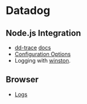 # Datadog

## Node.js Integration

- [dd-trace](https://www.npmjs.com/package/dd-trace) [docs](https://datadoghq.dev/dd-trace-js/index.html)
- [Configuration Options](https://docs.datadoghq.com/tracing/trace_collection/library_config/nodejs/)
- Logging with [winston](https://docs.datadoghq.com/logs/log_collection/nodejs/?tab=winston30).

## Browser

- [Logs](https://docs.datadoghq.com/logs/log_collection/javascript/)